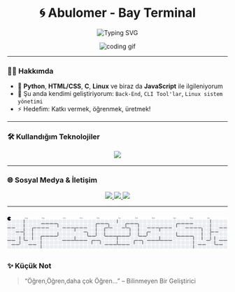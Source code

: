 <h1 align="center">🌀 Abulomer - Bay Terminal</h1>
<p align="center">
  <img src="https://readme-typing-svg.herokuapp.com?font=Fira+Code&weight=500&size=24&pause=1000&color=00FFB3&center=true&vCenter=true&width=435&lines=Kod+yazmak+bir+eğlencedir+🧙‍♂️;Linux%E2%9C%94%EF%B8%8FPython%E2%9C%94%EF%B8%8FWeb+Dev%E2%9C%94%EF%B8%8F;Merak+et%2C+ara%C5%9Ft%C4%B1r%2C+in%C5%9Fa+et!+%F0%9F%9A%80" alt="Typing SVG" />
</p>

<p align="center">
  <img src="https://media.giphy.com/media/qgQUggAC3Pfv687qPC/giphy.gif" width="480" alt="coding gif"/>
</p>

---

### 🧑‍💻 Hakkımda

- 🧠 **Python**, **HTML/CSS**, **C**, **Linux** ve biraz da **JavaScript** ile ilgileniyorum  
- 🌱 Şu anda kendimi geliştiriyorum: `Back-End`, `CLI Tool'lar`, `Linux sistem yönetimi`
- ⚡ Hedefim: Katkı vermek, öğrenmek, üretmek!

---

### 🛠️ Kullandığım Teknolojiler
<p align="center">
  <img src="https://skillicons.dev/icons?i=py,html,css,js,linux,c" />
</p>

---

### 🌐 Sosyal Medya & İletişim

<p align="center">
  <a href="https://twitter.com/" target="_blank">
    <img src="https://img.shields.io/badge/Twitter-1DA1F2?style=for-the-badge&logo=twitter&logoColor=white" />
  </a>
  <a href="https://discord.com/users/yourid" target="_blank">
    <img src="https://img.shields.io/badge/Discord-7289DA?style=for-the-badge&logo=discord&logoColor=white" />
  </a>
  <a href="mailto:abulomer2001@gmail.com">
    <img src="https://img.shields.io/badge/Mail-EA4335?style=for-the-badge&logo=gmail&logoColor=white" />
  </a>
</p>

---

###

<picture>
  <source media="(prefers-color-scheme: dark)" srcset="https://raw.githubusercontent.com/abulomer/abulomer/output/pacman-contribution-graph-dark.svg">
  <source media="(prefers-color-scheme: light)" srcset="https://raw.githubusercontent.com/abulomer/abulomer/output/pacman-contribution-graph.svg">
  <img alt="pacman contribution graph" src="https://raw.githubusercontent.com/abulomer/abulomer/output/pacman-contribution-graph.svg">
</picture>

###

### ✨ Küçük Not
> “Öğren,Öğren,daha çok Öğren...” – Bilinmeyen Bir Geliştirici

